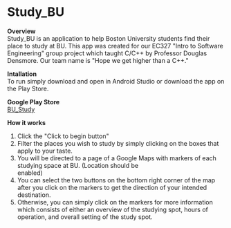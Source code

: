 # Study_BU
<b>Overview</b>
<br>
Study_BU is an application to help Boston University students find their place to study at BU. This app was created for our EC327 "Intro to Software Engineering" group project which taught C/C++ by Professor Douglas Densmore. Our team name is "Hope we get higher than a C++." 
</br>



<b>Intallation</b>
<br>
To run simply download and open in Android Studio or download the app on the Play Store.
</br>

<b>Google Play Store</b>
<br>
<a href="https://play.google.com/store/apps/details?id=com.something.bustudyspots&hl=en">BU_Study</a>
</br>

<b>How it works</b>
<br>
1. Click the "Click to begin button"
2. Filter the places you wish to study by simply clicking on the boxes that apply to your taste.
3. You will be directed to a page of a Google Maps with markers of each studying space at BU. (Location should be           
   enabled)
4. You can select the two buttons on the bottom right corner of the map after you click on the markers to get the direction of    your intended destination.
5. Otherwise, you can simply click on the markers for more information which consists of either an overview of the studying      spot, hours of operation, and overall setting of the study spot.
</br>




